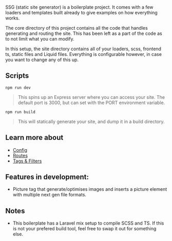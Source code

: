 <img src="https://lh3.googleusercontent.com/fife/AAbDypCwkziY2OAR1vQxJAqVhbV94Ilr6VUn_ggIgNlBML7dEkQuxs8zNWYSb1BXpslQR4TVfbHGOtOveqgyDNxZRBkn3ltRcclpzdV91nj00nmeVi8yY_mv72sOjymO9WTvcgRyBDB0GngL3EdG_DCh2i8WVOFqA1s8-YRPyIhr_p8DKV7WZtHgIkLveuSwOBTa0cmhH-oxmPygQ9hofOu-4TpoVytu1aFOT5if_i-52B9mhBCKMVTVg2cGrcrOHwgVso3xnrYT2pDxJ-97BB1AbFmkRzR8PU_Q2HJKI1ZqucAYt4ANBk6hX6mkWylpalIwr0wPnYyVOeK0mjnIWzd3ITHx37sLwdEnMF-m7RE1ssqKCvxbJ0OIrABowDrhUg7BTG8O4QqKjc8yj6-1CVfvTxVNORJUiIRuSxS9ULJsikfBpVhjaZQHAWxkLiEPRd_6WJVLls2QALryJrwPs9xdxPQI9sWRzEFFr9LFkAlKK2-sGRR6GymnBoiPJK2eyrJKXV_YiGFRAS4XAAXICBTKnGJMaYvrsUzaJY7ELaicVfx946hAMg8xrncR6Ja1m38YvF3eJGOK1nEV7yz9EK8zttDTU8Va7NhlWHl7UKIgAKuNPKwzWxicrttEaoPVZwJV5XaQIeBG97SYp0eykaEdL_5rTF3cmBhIHGLInX9f2nPegC56cz76-_yyfSuQSHKEVLwiYCKrYIjk8rBnNVsIqtOP2z0As7QcVuxx1X61AIDoodtZ_UqPfo5MoZblkKMXYjIx1RDLH421u_CVOBsLOD0psZlG_P9KjyDVMEALeAlXrhx3wYp6U_YYWXQB_9kOvN37uqb67LMVgl77aGU5G0stkDqmH60_Kx1gc85uqaGJN3SLk4d7Hz8x1SSF99jQLyLYs2BhaEuSOXpEkpmRzxrwa_mDDjz3r-WiOCOAlTQfteptiOVZzHCa0JZTUZ_naRL6833HRpEYUHxY7dQmqh4Zbyk8dmVLLIvqV8RpjjOvyJwsu6v1Z865nhqytD0qdEoGaPBoZShTiokRbqnEZNoDOUBvuVmxJn2tbGY1VhWz89pH0QVTXSUotf4kZHPqw0yzpd5gHYRIywTeddcldEnig2QbRhSTMUlmoTQsrhlBySmX7pf0lSC3Myw4s0iZAJrNXyScSt5bESLg6Nsv24TY5qn19FiYkacYQ3qOgyiEsHtifKbJuuTezFcEwQqBMw54ZHEtr-s8Laa69AqCekEMNaVgNcBO1HJzZVnoQVFfpp_D-nwldO2Fg2olExXJq0J5iOXP3bvlYQBN12wXJdlUp6lKIz23Us7zPTqkcUIdFBz1xTMwUpqtEJOtOnIg-GTwG2egrcafrheQoGF6mTWbk9mrNEWWqmwKWBlFVZqHjaN0cf6_JpYWXhJVvQFsxwnFKxhYI2iGqMoy8095JvVvKMh_mrwa3ktF3uVJYmGHUzE_nHfPFyNsRA=w2000-h756" alt="" style="margin-bottom: 20px;"/>

SSG (static site generator) is a boilerplate project. It comes with a few loaders and templates built already to give examples on how everything works.

The core directory of this project contains all the code that handles generating and routing the site. This has been left as a part of the code as to not limit what you can modify.

In this setup, the site directory contains all of your loaders, scss, frontend ts, static files and Liquid files. Everything is configurable however, in case you want to change any of this up.


## Scripts

```
npm run dev
```

> This spins up an Express server where you can access your site. The default port is 3000, but can set with the PORT environment variable.

```
npm run build
```

> This will statically generate your site, and dump it in a build directory.

## Learn more about

- [Config](core/markdown/config.md)
- [Routes](core/markdown/routes.md)
- [Tags & Filters](core/markdown/tags-and-filters.md)


## Features in development:

- Picture tag that generate/optimises images and inserts a picture element with multiple next gen file formats.

## Notes

- This boilerplate has a Laravel mix setup to compile SCSS and TS. If this is not your prefered build tool, feel free to swap it out for something else.
